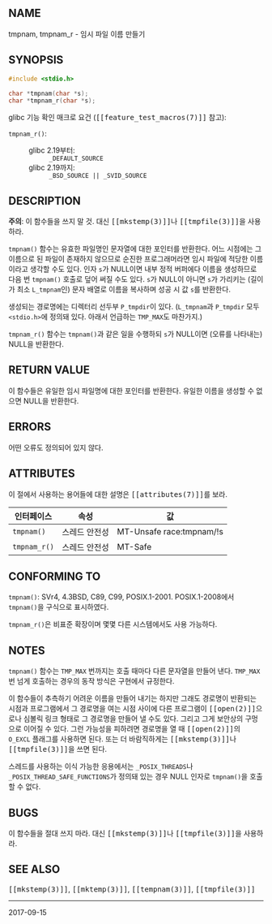 ## NAME

tmpnam, tmpnam_r - 임시 파일 이름 만들기

## SYNOPSIS

```c
#include <stdio.h>

char *tmpnam(char *s);
char *tmpnam_r(char *s);
```

glibc 기능 확인 매크로 요건 (<tt>[[feature_test_macros(7)]]</tt> 참고):

<dl>
<dt><code>tmpnam_r()</code>:</dt>
<dd>
 <dl>
 <dt>glibc 2.19부터:</dt>
 <dd><code>_DEFAULT_SOURCE</code></dd>
 <dt>glibc 2.19까지:</dt>
 <dd><code>_BSD_SOURCE || _SVID_SOURCE</code></dd>
 </dl>
</dd>

## DESCRIPTION

**주의**: 이 함수들을 쓰지 말 것. 대신 <tt>[[mkstemp(3)]]</tt>나 <tt>[[tmpfile(3)]]</tt>을 사용하라.

`tmpnam()` 함수는 유효한 파일명인 문자열에 대한 포인터를 반환한다. 어느 시점에는 그 이름으로 된 파일이 존재하지 않으므로 순진한 프로그래머라면 임시 파일에 적당한 이름이라고 생각할 수도 있다. 인자 `s`가 NULL이면 내부 정적 버퍼에다 이름을 생성하므로 다음 번 `tmpnam()` 호출로 덮어 써질 수도 있다. `s`가 NULL이 아니면 `s`가 가리키는 (길이가 최소 `L_tmpnam`인) 문자 배열로 이름을 복사하며 성공 시 값 `s`를 반환한다.

생성되는 경로명에는 디렉터리 선두부 `P_tmpdir`이 있다. (`L_tmpnam`과 `P_tmpdir` 모두 `<stdio.h>`에 정의돼 있다. 아래서 언급하는 `TMP_MAX`도 마찬가지.)

`tmpnam_r()` 함수는 `tmpnam()`과 같은 일을 수행하되 `s`가 NULL이면 (오류를 나타내는) NULL을 반환한다.

## RETURN VALUE

이 함수들은 유일한 임시 파일명에 대한 포인터를 반환한다. 유일한 이름을 생성할 수 없으면 NULL을 반환한다.

## ERRORS

어떤 오류도 정의되어 있지 않다.

## ATTRIBUTES

이 절에서 사용하는 용어들에 대한 설명은 <tt>[[attributes(7)]]</tt>를 보라.

| 인터페이스 | 속성 | 값 |
| --- | --- | --- |
| `tmpnam()` | 스레드 안전성 | MT-Unsafe race:tmpnam/!s |
| `tmpnam_r()` | 스레드 안전성 | MT-Safe |

## CONFORMING TO

`tmpnam()`: SVr4, 4.3BSD, C89, C99, POSIX.1-2001. POSIX.1-2008에서 `tmpnam()`을 구식으로 표시하였다.

`tmpnam_r()`은 비표준 확장이며 몇몇 다른 시스템에서도 사용 가능하다.

## NOTES

`tmpnam()` 함수는 `TMP_MAX` 번까지는 호출 때마다 다른 문자열을 만들어 낸다. `TMP_MAX` 번 넘게 호출하는 경우의 동작 방식은 구현에서 규정한다.

이 함수들이 추측하기 어려운 이름을 만들어 내기는 하지만 그래도 경로명이 반환되는 시점과 프로그램에서 그 경로명을 여는 시점 사이에 다른 프로그램이 <tt>[[open(2)]]</tt>으로나 심볼릭 링크 형태로 그 경로명을 만들어 낼 수도 있다. 그리고 그게 보안상의 구멍으로 이어질 수 있다. 그런 가능성을 피하려면 경로명을 열 때 <tt>[[open(2)]]</tt>의 `O_EXCL` 플래그를 사용하면 된다. 또는 더 바람직하게는 <tt>[[mkstemp(3)]]</tt>나 <tt>[[tmpfile(3)]]</tt>을 쓰면 된다.

스레드를 사용하는 이식 가능한 응용에서는 `_POSIX_THREADS`나 `_POSIX_THREAD_SAFE_FUNCTIONS`가 정의돼 있는 경우 NULL 인자로 `tmpnam()`을 호출할 수 없다.

## BUGS

이 함수들을 절대 쓰지 마라. 대신 <tt>[[mkstemp(3)]]</tt>나 <tt>[[tmpfile(3)]]</tt>을 사용하라.

## SEE ALSO

<tt>[[mkstemp(3)]]</tt>, <tt>[[mktemp(3)]]</tt>, <tt>[[tempnam(3)]]</tt>, <tt>[[tmpfile(3)]]</tt>

----

2017-09-15
